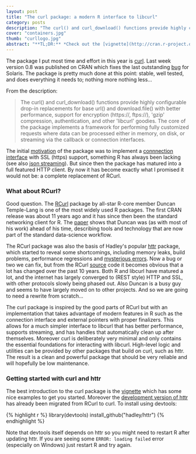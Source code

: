 ```yaml
---
layout: post
title: "The curl package: a modern R interface to libcurl"
category: posts
description: "The curl() and curl_download() functions provide highly configurable drop-in replacements for base url() and download.file() with better performance, support for encryption (https://, ftps://), 'gzip' compression, authentication, and other 'libcurl' goodies. The core of the package implements a framework for performing fully customized requests where data can be processed either in memory, on disk, or streaming via the callback or connection interfaces."
cover: "containers.jpg"
thumb: "curllogo.jpg"
abstract: "**TL;DR:** *Check out the [vignette](http://cran.r-project.org/web/packages/curl/vignettes/intro.html) or the [development version](https://github.com/hadley/httr#installation) of httr.*" 
---
```


The package I put most time and effort in this year is [curl](http://cran.r-project.org/web/packages/curl/vignettes/intro.html). Last week version 0.8 was published on CRAN which fixes the last outstanding [bug](https://github.com/jeroenooms/curl/commit/80e0f72d248a1a812af2fe0f5adec772c9e18c0a) for Solaris. The package is pretty much done at this point: stable, well tested, and does everything it needs to; nothing more nothing less... 

From the description:

> The curl() and curl_download() functions provide highly configurable drop-in replacements for base url() and download.file() with better performance, support for encryption (https://, ftps://), 'gzip' compression, authentication, and other 'libcurl' goodies. The core of the package implements a framework for performing fully customized requests where data can be processed either in memory, on disk, or streaming via the callback or connection interfaces.

The initial [motivation](https://www.opencpu.org/posts/curl-release-0-2/) of the package was to implement a [connnection interface](http://stackoverflow.com/questions/30445875/what-exactly-is-a-connection-in-r/30446224#30446224) with SSL (https) support, something R has always been lacking (see also [json streaming](https://www.opencpu.org/posts/jsonlite-streaming/)). But since then the package has matured into a full featured HTTP client. By now it has become exactly what I promised it would not be: a complete replacement of RCurl.

### What about RCurl?

Good question. The [RCurl](http://www.omegahat.org/RCurl/) package by all-star R-core member Duncan Temple-Lang is one of the most widely used R packages. The first CRAN release was about 11 years ago and it has since then been the standard networking client for R. The [paper](http://www.omegahat.org/RCurl/RCurlJSS.pdf) shows that Duncan was (as with most of his work) ahead of his time, describing tools and technology that are now part of the standard data-science workflow. 

The RCurl package was also the basis of Hadley's popular [httr](https://github.com/hadley/httr) package, which started to reveal some shortcomings, including memory leaks, build problems, performance regressions and [mysterious errors](http://recology.info/2014/12/multi-handle/). Now a bug or two we can fix, but from the RCurl [source](https://github.com/omegahat/RCurl/blob/master/src/curl.c) code it becomes obvious that a lot has changed over the past 10 years. Both R and libcurl have matured a lot, and the internet has largely converged to (REST style) HTTP and SSL, with other protocols slowly being phased out. Also Duncan is a busy guy and seems to have largely moved on to other projects. And so we are going to need a rewrite from scratch...

The curl package is inspired by the good parts of RCurl but with an implementation that takes advantage of modern features in R such as the connection interface and external pointers with proper finalizers. This allows for a much simpler interface to libcurl that has better performance, supports streaming, and has handles that automatically clean up after themselves. Moreover curl is deliberately very minimal and only contains the essential foundations for interacting with libcurl. High-level logic and utilities can be provided by other packages that build on curl, such as httr. The result is a clean and powerful package that should be very reliable and will hopefully be low maintenance.

### Getting started with curl and httr

The best introduction to the curl package is the [vignette](http://cran.r-project.org/web/packages/curl/vignettes/intro.html) which has some nice examples to get you started. Moreover the [development version of httr](http://github.com/hadley/httr) has already been migrated from RCurl to curl. To install using devtools:

{% highlight r %}
library(devtools)
install_github("hadley/httr")
{% endhighlight %} 

Note that devtools itself depends on httr so you might need to restart R after updating httr. If you are seeing some `ERROR: loading failed` error (especially on Windows) just restart R and try again.
